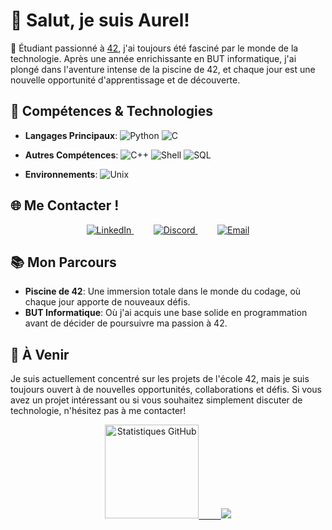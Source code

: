 # 👋 Salut, je suis Aurel!

🌟 Étudiant passionné à [42](https://www.42.fr/), j'ai toujours été fasciné par le monde de la technologie. Après une année enrichissante en BUT informatique, j'ai plongé dans l'aventure intense de la piscine de 42, et chaque jour est une nouvelle opportunité d'apprentissage et de découverte.

## 🚀 Compétences & Technologies

- **Langages Principaux**: 
  ![Python](https://img.shields.io/badge/-Python-3776AB?style=flat&logo=python&logoColor=white)
  ![C](https://img.shields.io/badge/-C-A8B9CC?style=flat&logo=c&logoColor=white)

- **Autres Compétences**: 
  ![C++](https://img.shields.io/badge/-C++-00599C?style=flat&logo=c%2B%2B&logoColor=white)
  ![Shell](https://img.shields.io/badge/-Shell-4EAA25?style=flat&logo=gnu-bash&logoColor=white)
  ![SQL](https://img.shields.io/badge/-SQL-4479A1?style=flat&logo=postgresql&logoColor=white)

- **Environnements**: 
  ![Unix](https://img.shields.io/badge/-Unix-FCC624?style=flat&logo=linux&logoColor=black)

## 🌐 Me Contacter !

<p align="center">
  <a href="https://www.linkedin.com/in/aurel-suc-45027b1a9/">
    <img src="https://img.shields.io/badge/-LinkedIn-0077B5?style=flat&logo=LinkedIn&logoColor=white" alt="LinkedIn" />
  </a>
  &nbsp; &nbsp; &nbsp; &nbsp;
  <a href="https://discord.com/users/nyantad">
    <img src="https://img.shields.io/badge/-Discord-5865F2?style=flat&logo=discord&logoColor=white" alt="Discord" />
  </a>
  &nbsp; &nbsp; &nbsp; &nbsp;
  <a href="mailto:sucaurel@gmail.com">
    <img src="https://img.shields.io/badge/-Email-D14836?style=flat&logo=gmail&logoColor=white" alt="Email" />
  </a>
</p>

## 📚 Mon Parcours

- **Piscine de 42**: Une immersion totale dans le monde du codage, où chaque jour apporte de nouveaux défis.
- **BUT Informatique**: Où j'ai acquis une base solide en programmation avant de décider de poursuivre ma passion à 42.

## 🌱 À Venir

Je suis actuellement concentré sur les projets de l'école 42, mais je suis toujours ouvert à de nouvelles opportunités, collaborations et défis. Si vous avez un projet intéressant ou si vous souhaitez simplement discuter de technologie, n'hésitez pas à me contacter!

<p align="center">
  <a href="https://github.com/Nyantad">
    <img height="150em" src="https://github-readme-stats.vercel.app/api?username=Nyantad&show_icons=true&count_private=true&theme=radical" alt="Statistiques GitHub" />
    &nbsp; &nbsp; &nbsp; &nbsp;
    <img src="https://github-readme-stats-qhs6dz3qy-nyantads-projects.vercel.app/api/top-langs/?username=Nyantad&layout=compact&theme=radical&count_private=true&include_all_commits=true">
  </a>
</p>

